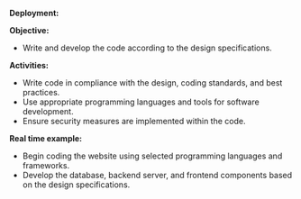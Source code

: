﻿**Deployment:**

**Objective:**

- Write and develop the code according to the design specifications.

**Activities:**

- Write code in compliance with the design, coding standards, and best practices.
- Use appropriate programming languages and tools for software development.
- Ensure security measures are implemented within the code.

**Real time example:**

- Begin coding the website using selected programming languages and frameworks.
- Develop the database, backend server, and frontend components based on the design specifications.



